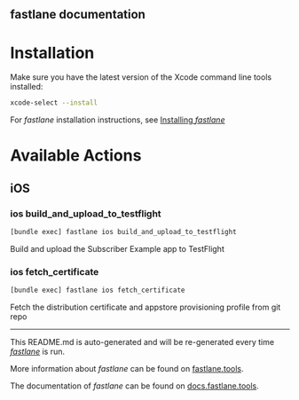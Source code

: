 fastlane documentation
----

# Installation

Make sure you have the latest version of the Xcode command line tools installed:

```sh
xcode-select --install
```

For _fastlane_ installation instructions, see [Installing _fastlane_](https://docs.fastlane.tools/#installing-fastlane)

# Available Actions

## iOS

### ios build_and_upload_to_testflight

```sh
[bundle exec] fastlane ios build_and_upload_to_testflight
```

Build and upload the Subscriber Example app to TestFlight

### ios fetch_certificate

```sh
[bundle exec] fastlane ios fetch_certificate
```

Fetch the distribution certificate and appstore provisioning profile from git repo

----

This README.md is auto-generated and will be re-generated every time [_fastlane_](https://fastlane.tools) is run.

More information about _fastlane_ can be found on [fastlane.tools](https://fastlane.tools).

The documentation of _fastlane_ can be found on [docs.fastlane.tools](https://docs.fastlane.tools).
